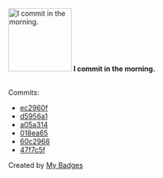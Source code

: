 <img src="https://my-badges.github.io/my-badges/morning-commits.png" alt="I commit in the morning." title="I commit in the morning." width="128">
<strong>I commit in the morning.</strong>
<br><br>

Commits:

- <a href="https://github.com/ZuBB/dotfiles/commit/ec2960fe5fe4736c62a8f9056a078e9a282911b9">ec2960f</a>
- <a href="https://github.com/ZuBB/dotfiles/commit/d5956a1bf08a682eaa1320747f74f51b07846dbb">d5956a1</a>
- <a href="https://github.com/ZuBB/c4mk/commit/a05a314ce23d91b719371e3a6cb6534d55e44a99">a05a314</a>
- <a href="https://github.com/ZuBB/ms-demo/commit/018ea65bc02e09186a3fdda4ba3acf3b56cb1618">018ea65</a>
- <a href="https://github.com/ZuBB/c4mk/commit/60c29663dc8465e7cae91685bef12b791b200062">60c2966</a>
- <a href="https://github.com/ZuBB/dotfiles/commit/47f7c5f40603a787e3849be43a10a00f2375a5fe">47f7c5f</a>


Created by <a href="https://github.com/my-badges/my-badges">My Badges</a>
